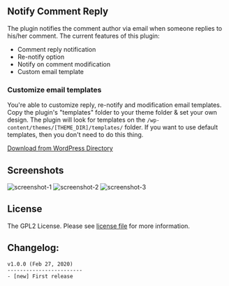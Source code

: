 Notify Comment Reply
---------------
The plugin notifies the comment author via email when someone replies to his/her comment. The current features of this plugin:

* Comment reply notification
* Re-notify option
* Notify on comment modification
* Custom email template

### Customize email templates

You're able to customize reply, re-notify and modification email templates. Copy the plugin's "templates" folder to your theme folder & set your own design. The plugin will look for templates on the ```/wp-content/themes/[THEME_DIR]/templates/``` folder. If you want to use default templates, then you don't need to do this thing.

[Download from WordPress Directory](https://wordpress.org/plugins/notify-comment-reply/)

Screenshots
----------------------
![screenshot-1](https://user-images.githubusercontent.com/13184472/75423765-8ff72b80-5969-11ea-9013-8b3ac0488e6c.png)
![screenshot-2](https://user-images.githubusercontent.com/13184472/75423759-8e2d6800-5969-11ea-9f05-65aa0919ca50.png)
![screenshot-3](https://user-images.githubusercontent.com/13184472/75423763-8ff72b80-5969-11ea-9b98-3414e83c9bd8.png)

## License

The GPL2 License. Please see [license file](https://github.com/mdobydullah/notify-comment-reply/blob/master/LICENSE) for more information.

Changelog:
----------------------
```
v1.0.0 (Feb 27, 2020)
------------------------
- [new] First release
```